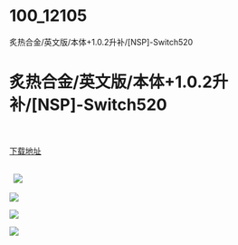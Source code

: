 # 100_12105
炙热合金/英文版/本体+1.0.2升补/[NSP]-Switch520
# 炙热合金/英文版/本体+1.0.2升补/[NSP]-Switch520
 <br/></br>
[下载地址](https://www.switch520.cc/article/12105 "下载地址")
<br/></br>

<p><strong>&nbsp; <img src="https://www.switch520.cc/muke_img/upload_art_editor_20210328-1_09c2bc4044f6e3088344a8a34ca1940b.jpg"> </strong></p>
<p><img src="https://www.switch520.cc/muke_img/upload_art_editor_20210328-1_a9cbc12219ef63ad1fed654a7e20b551.jpg"></p>
<p><img src="https://www.switch520.cc/muke_img/upload_art_editor_20210328-1_a506545055cf42edd24de98e1c5eec4e.jpg"></p>
<p><img src="https://www.switch520.cc/muke_img/upload_art_editor_20210328-1_c236c72a1f45384f34b83afa9c84932d.jpg"></p>
<p><strong>&nbsp;</strong></p>
